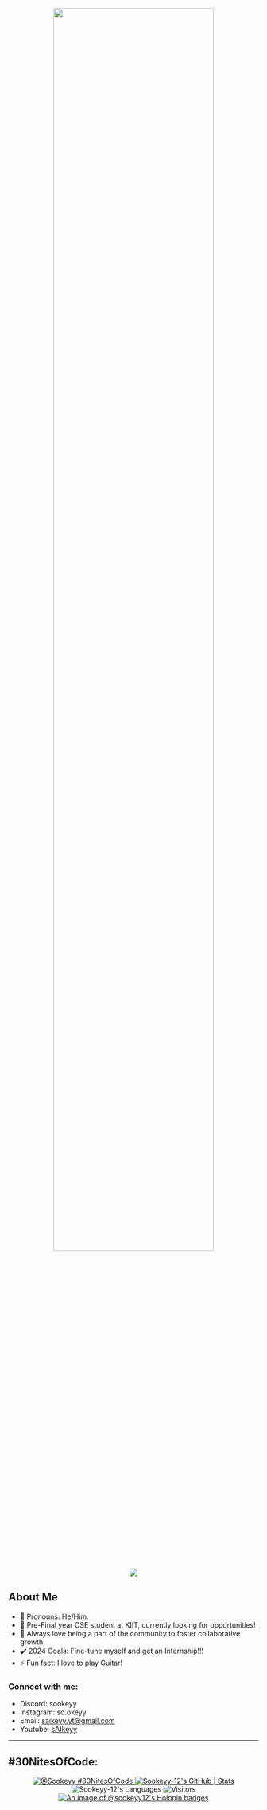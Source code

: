 <p align="center">
  <img src="https://github.com/Sookeyy-12/Sookeyy-12/assets/82956207/615ea526-9cfb-49ef-8b59-5203c5537408" width=80%>
</p>
<p align="center">
  <a href="https://skillicons.dev">
    <img src="https://skillicons.dev/icons?i=html,css,javascript,c,cpp,cs,python,java,mysql,firebase,tensorflow,pytorch,vscode,visualstudio,unity,blender,figma,bash,linux,kali &theme=dark"/>
  </a>
</p>

## About Me 
- 🔭 Pronouns: He/Him.
- 🌱 Pre-Final year CSE student at KIIT, currently looking for opportunities!
- 👀 Always love being a part of the community to foster collaborative growth.
- ✔️ 2024 Goals: Fine-tune myself and get an Internship!!!
- ⚡ Fun fact: I love to play Guitar!

### Connect with me:
- Discord: sookeyy  
- Instagram: so.okeyy
- Email: saikeyy.yt@gmail.com
- Youtube: <a href="https://www.youtube.com/@sAIkeyy/" target="_blank">sAIkeyy</a>

---

## #30NitesOfCode:

<p align="center">
  <a href="https://www.codedex.io/@Sookeyy/30-nites-of-code">
    <img src="https://www.codedex.io/api/petStatus?user=Sookeyy" alt="@Sookeyy #30NitesOfCode" />
  </a>
  <a href="https://quine.sh?utm_source=widgets&utm_campaign=Sookeyy-12">
    <img src="https://stats.quine.sh/Sookeyy-12/github?theme=dark" alt="Sookeyy-12's GitHub | Stats" />
  </a>
  <img src="https://github-readme-stats-gold-tau-71.vercel.app/api/top-langs/?username=Sookeyy-12&layout=compact&theme=midnight-purple" alt="Sookeyy-12's Languages" />
  <img src="https://komarev.com/ghpvc/?username=Sookeyy-12&color=orange&style=flat&label=Visitors" alt="Visitors" />
  <a href="https://holopin.io/@sookeyy12">
    <img src="https://holopin.me/sookeyy12" alt="An image of @sookeyy12's Holopin badges" />
  </a>
</p>
